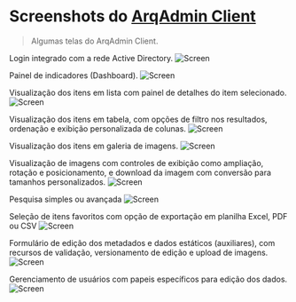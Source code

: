 # Screenshots do [ArqAdmin Client](https://github.com/cyrlx/arqadmin-client)

> Algumas telas do ArqAdmin Client.

Login integrado com a rede Active Directory.
![Screen](./img/screen_01.png)

Painel de indicadores (Dashboard).
![Screen](./img/screen_02.png)

Visualização dos itens em lista com painel de detalhes do item selecionado.
![Screen](./img/screen_03.png)

Visualização dos itens em tabela, com opções de filtro nos resultados, ordenação e exibição personalizada de colunas.
![Screen](./img/screen_04.png)

Visualização dos itens em galeria de imagens.
![Screen](./img/screen_05.png)

Visualização de imagens com controles de exibição como ampliação, rotação e posicionamento, e download da imagem com conversão para tamanhos personalizados.
![Screen](./img/screen_06.png)

Pesquisa simples ou avançada
![Screen](./img/screen_07.png)

Seleção de itens favoritos com opção de exportação em planilha Excel, PDF ou CSV
![Screen](./img/screen_08.png)

Formulário de edição dos metadados e dados estáticos (auxiliares), com recursos de validação, versionamento de edição e upload de imagens.
![Screen](./img/screen_09.png)

Gerenciamento de usuários com papeis específicos para edição dos dados.
![Screen](./img/screen_10.png)
